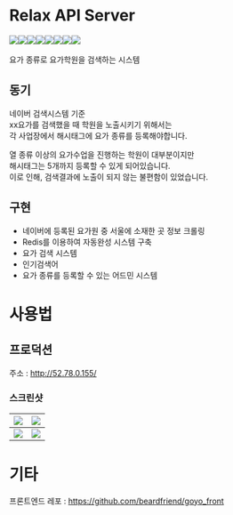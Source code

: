 
# Relax API Server

<div style="display:flex;">
   <img src="https://img.shields.io/badge/GO-gray?style=flat&logo=Go&logoColor=00ADD8"/>
	<img src="https://img.shields.io/badge/gORM-white?style=flat"/>
	<img src="https://img.shields.io/badge/gin-white?style=flat"/>
	  <img src="https://img.shields.io/badge/MariaDB-green?style=flat&logo=MariaDB&logoColor=003545"/>
  <img src="https://img.shields.io/badge/Redis-green?style=flat&logo=Redis&logoColor=DC382D"/>
    <img src="https://img.shields.io/badge/AWS_LightSail-green?style=flat"/>
  <img src="https://img.shields.io/badge/Docker-green?style=flat&logo=Docker&logoColor=2496ED"/>
  <img src="https://img.shields.io/badge/Nginx-green?style=flat&logo=NGINX&logoColor=009639"/>
</div>

<br/>
요가 종류로 요가학원을 검색하는 시스템 

## 동기


네이버 검색시스템 기준  
xx요가를 검색했을 때 학원을 노출시키기 위해서는  
각 사업장에서 해시태그에 요가 종류를 등록해야합니다. 

열 종류 이상의 요가수업을 진행하는 학원이 대부분이지만  
해시태그는 5개까지 등록할 수 있게 되어있습니다.  
이로 인해, 검색결과에 노출이 되지 않는 불편함이 있었습니다.  


## 구현

- 네이버에 등록된 요가원 중 서울에 소재한 곳 정보 크롤링
- Redis를 이용하여 자동완성 시스템 구축
- 요가 검색 시스템
- 인기검색어
- 요가 종류를 등록할 수 있는 어드민 시스템


# 사용법

## 프로덕션

주소 : http://52.78.0.155/

### 스크린샷


| ![](https://velog.velcdn.com/images/beardfriend/post/4a79cb0f-3f7d-4b63-ab01-61b7a0df90f5/image.png) | <img src="https://velog.velcdn.com/images/beardfriend/post/b64779ca-77b8-42e9-ae72-03224835e50d/image.png"/> |
| :----------------------------:| :---------------------:| 
| <img src="https://velog.velcdn.com/images/beardfriend/post/61824d66-c5c3-48f3-841f-ddff4c96578f/image.png"  />     |     ![](https://velog.velcdn.com/images/beardfriend/post/82c17457-6c07-424a-a8be-e06827e3066f/image.png) |

# 기타

프론트엔드 레포 : https://github.com/beardfriend/goyo_front

